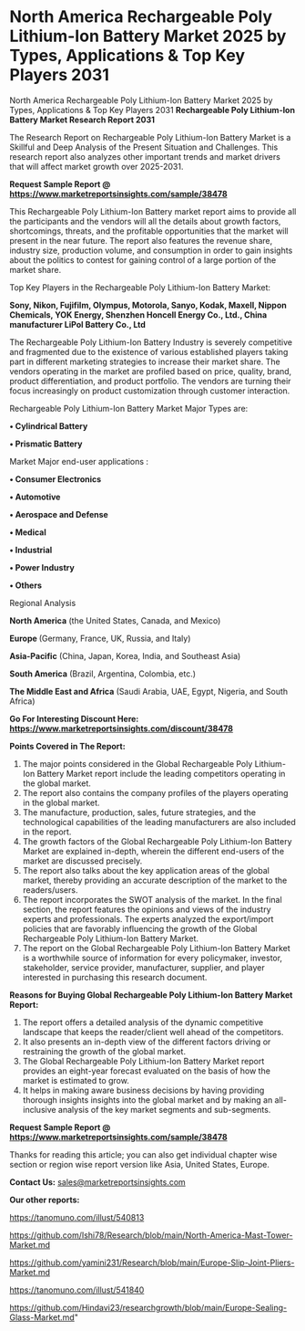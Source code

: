 # North America Rechargeable Poly Lithium-Ion Battery Market 2025 by Types, Applications & Top Key Players 2031
North America Rechargeable Poly Lithium-Ion Battery Market 2025 by Types, Applications & Top Key Players 2031
<strong>Rechargeable Poly Lithium-Ion Battery Market Research Report 2031</strong>

The Research Report on Rechargeable Poly Lithium-Ion Battery Market is a Skillful and Deep Analysis of the Present Situation and Challenges. This research report also analyzes other important trends and market drivers that will affect market growth over 2025-2031.

<strong>Request Sample Report @ <a href=https://www.marketreportsinsights.com/sample/38478>https://www.marketreportsinsights.com/sample/38478</a></strong>

This Rechargeable Poly Lithium-Ion Battery market report aims to provide all the participants and the vendors will all the details about growth factors, shortcomings, threats, and the profitable opportunities that the market will present in the near future. The report also features the revenue share, industry size, production volume, and consumption in order to gain insights about the politics to contest for gaining control of a large portion of the market share.

Top Key Players in the Rechargeable Poly Lithium-Ion Battery Market:

<strong>Sony, Nikon, Fujifilm, Olympus, Motorola, Sanyo, Kodak, Maxell, Nippon Chemicals, YOK Energy, Shenzhen Honcell Energy Co., Ltd., China manufacturer LiPol Battery Co., Ltd</strong>

The Rechargeable Poly Lithium-Ion Battery Industry is severely competitive and fragmented due to the existence of various established players taking part in different marketing strategies to increase their market share. The vendors operating in the market are profiled based on price, quality, brand, product differentiation, and product portfolio. The vendors are turning their focus increasingly on product customization through customer interaction.

Rechargeable Poly Lithium-Ion Battery Market Major Types are:

<strong>•  Cylindrical Battery

•  Prismatic Battery</strong>

Market Major end-user applications :

<strong>•  Consumer Electronics

•  Automotive

•  Aerospace and Defense

•  Medical

•  Industrial

•  Power Industry

•  Others</strong>

Regional Analysis

</u><strong><b>North America</b></strong> (the United States, Canada, and Mexico)

<strong><b>Europe </b></strong>(Germany, France, UK, Russia, and Italy)

<strong><b>Asia-Pacific</b></strong> (China, Japan, Korea, India, and Southeast Asia)

<strong><b>South America</b></strong> (Brazil, Argentina, Colombia, etc.)

<strong><b>The Middle East and Africa</b></strong> (Saudi Arabia, UAE, Egypt, Nigeria, and South Africa)

<strong>Go For Interesting Discount Here: <a href=https://www.marketreportsinsights.com/discount/38478>https://www.marketreportsinsights.com/discount/38478</a></strong>

<strong>Points Covered in The Report:</strong>
<ol>
  <li>The major points considered in the Global Rechargeable Poly Lithium-Ion Battery Market report include the leading competitors operating in the global market.</li>
  <li>The report also contains the company profiles of the players operating in the global market.</li>
  <li>The manufacture, production, sales, future strategies, and the technological capabilities of the leading manufacturers are also included in the report.</li>
  <li>The growth factors of the Global Rechargeable Poly Lithium-Ion Battery Market are explained in-depth, wherein the different end-users of the market are discussed precisely.</li>
  <li>The report also talks about the key application areas of the global market, thereby providing an accurate description of the market to the readers/users.</li>
  <li>The report incorporates the SWOT analysis of the market. In the final section, the report features the opinions and views of the industry experts and professionals. The experts analyzed the export/import policies that are favorably influencing the growth of the Global Rechargeable Poly Lithium-Ion Battery Market.</li>
  <li>The report on the Global Rechargeable Poly Lithium-Ion Battery Market is a worthwhile source of information for every policymaker, investor, stakeholder, service provider, manufacturer, supplier, and player interested in purchasing this research document.</li>
</ol>
<strong>Reasons for Buying Global Rechargeable Poly Lithium-Ion Battery Market Report:</strong>

<ol>
  <li>The report offers a detailed analysis of the dynamic competitive landscape that keeps the reader/client well ahead of the competitors.</li>
  <li>It also presents an in-depth view of the different factors driving or restraining the growth of the global market.</li>
  <li>The Global Rechargeable Poly Lithium-Ion Battery Market report provides an eight-year forecast evaluated on the basis of how the market is estimated to grow.</li>
  <li>It helps in making aware business decisions by having providing thorough insights insights into the global market and by making an all-inclusive analysis of the key market segments and sub-segments.</li>
</ol>
<strong>Request Sample Report @ <a href=https://www.marketreportsinsights.com/sample/38478>https://www.marketreportsinsights.com/sample/38478</a></strong>


Thanks for reading this article; you can also get individual chapter wise section or region wise report version like Asia, United States, Europe.

<strong>Contact Us:</strong>
sales@marketreportsinsights.com

<strong>Our other reports:</strong>

<a href=https://tanomuno.com/illust/540813>https://tanomuno.com/illust/540813</a>

<a href=https://github.com/Ishi78/Research/blob/main/North-America-Mast-Tower-Market.md>https://github.com/Ishi78/Research/blob/main/North-America-Mast-Tower-Market.md</a>

<a href=https://github.com/yamini231/Research/blob/main/Europe-Slip-Joint-Pliers-Market.md>https://github.com/yamini231/Research/blob/main/Europe-Slip-Joint-Pliers-Market.md</a>

<a href=https://tanomuno.com/illust/541840>https://tanomuno.com/illust/541840</a>

<a href=https://github.com/Hindavi23/researchgrowth/blob/main/Europe-Sealing-Glass-Market.md>https://github.com/Hindavi23/researchgrowth/blob/main/Europe-Sealing-Glass-Market.md</a>"
